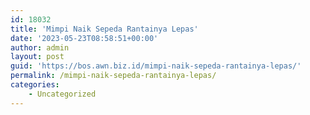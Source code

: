 ```yaml
---
id: 18032
title: 'Mimpi Naik Sepeda Rantainya Lepas'
date: '2023-05-23T08:58:51+00:00'
author: admin
layout: post
guid: 'https://bos.awn.biz.id/mimpi-naik-sepeda-rantainya-lepas/'
permalink: /mimpi-naik-sepeda-rantainya-lepas/
categories:
    - Uncategorized
---
```


